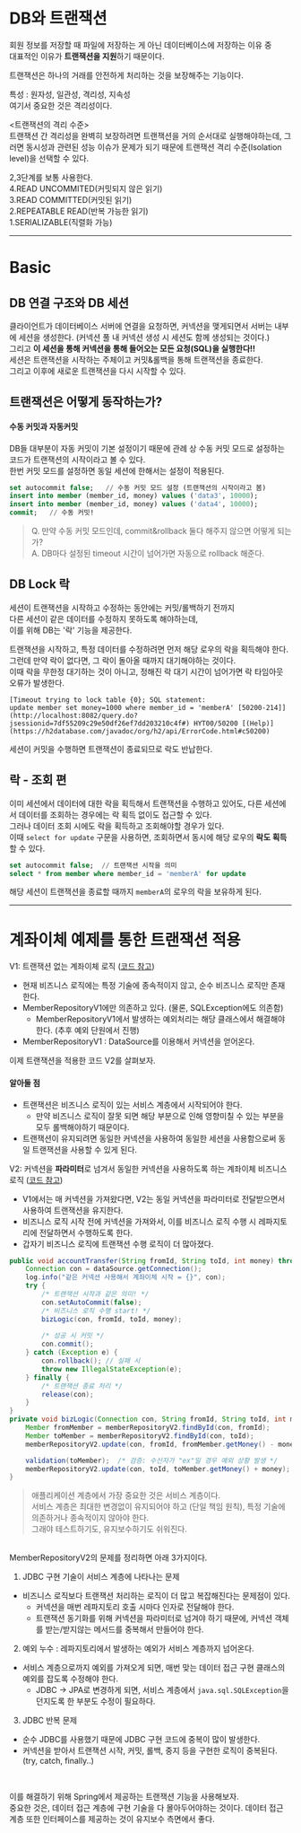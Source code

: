# DB와 트랜잭션
회원 정보를 저장할 때 파일에 저장하는 게 아닌 데이터베이스에 저장하는 이유 중<br>
대표적인 이유가 **트랜잭션을 지원**하기 때문이다.

트랜잭션은 하나의 거래를 안전하게 처리하는 것을 보장해주는 기능이다.

특성 : 원자성, 일관성, 격리성, 지속성<br>
여기서 중요한 것은 격리성이다.

<트랜잭션의 격리 수준><br>
트랜잭션 간 격리성을 완벽히 보장하려면 트랜잭션을 거의 순서대로 실행해야하는데, 그러면 동시성과 관련된 성능 이슈가 문제가 되기 때문에 트랜잭션 격리 수준(Isolation level)을 선택할 수 있다.

2,3단계를 보통 사용한다.<br>
4.READ UNCOMMITED(커밋되지 않은 읽기)<br>
3.READ COMMITTED(커밋된 읽기)<br>
2.REPEATABLE READ(반복 가능한 읽기)<br>
1.SERIALIZABLE(직렬화 가능)

---

# Basic
## DB 연결 구조와 DB 세션

클라이언트가 데이터베이스 서버에 연결을 요청하면, 커넥션을 맺게되면서 서버는 내부에 세션을 생성한다. (커넥션 풀 내 커넥션 생성 시 세션도 함께 생성되는 것이다.)<br>
그리고 **이 세션을 통해 커넥션을 통해 들어오는 모든 요청(SQL)을 실행한다!!**
<br>
세션은 트랜잭션을 시작하는 주체이고 커밋&롤백을 통해 트랜잭션을 종료한다.<br>
그리고 이후에 새로운 트랜잭션을 다시 시작할 수 있다.

## 트랜잭션은 어떻게 동작하는가?

#### 수동 커밋과 자동커밋
DB들 대부분이 자동 커밋이 기본 설정이기 때문에 관례 상 수동 커밋 모드로 설정하는 코드가 트랜잭션의 시작이라고 볼 수 있다.<br>
한번 커밋 모드를 설정하면 동일 세션에 한해서는 설정이 적용된다.

```sql
set autocommit false;   // 수동 커밋 모드 설정 (트랜잭션의 시작이라고 봄)
insert into member (member_id, money) values ('data3', 10000);
insert into member (member_id, money) values ('data4', 10000);
commit;   // 수동 커밋!
```

> Q. 만약 수동 커밋 모드인데, commit&rollback 둘다 해주지 않으면 어떻게 되는가?<br>
> A. DB마다 설정된 timeout 시간이 넘어가면 자동으로 rollback 해준다.


## DB Lock 락
세션이 트랜잭션을 시작하고 수정하는 동안에는 커밋/롤백하기 전까지<br>
다른 세션이 같은 데이터를 수정하지 못하도록 해야하는데, <br>
이를 위해 DB는 '락' 기능을 제공한다.

트랜잭션을 시작하고, 특정 데이터를 수정하려면 먼저 해당 로우의 락을 획득해야 한다.<br>
그런데 만약 락이 없다면, 그 락이 돌아올 때까지 대기해야하는 것이다.<br>
이때 락을 무한정 대기하는 것이 아니고, 정해진 락 대기 시간이 넘어가면 락 타임아웃 오류가 발생한다.
```
[Timeout trying to lock table {0}; SQL statement:  
update member set money=1000 where member_id = 'memberA' [50200-214]](http://localhost:8082/query.do?jsessionid=7df55209c29e50df26ef7dd203210c4f#) HYT00/50200 [(Help)](https://h2database.com/javadoc/org/h2/api/ErrorCode.html#c50200)
```

세션이 커밋을 수행하면 트랜잭션이 종료되므로 락도 반납한다.


## 락 - 조회 편
이미 세션에서 데이터에 대한 락을 획득해서 트랜잭션을 수행하고 있어도, 다른 세션에서 데이터를 조회하는 경우에는 락 획득 없이도 접근할 수 있다.<br>
그러나 데이터 조회 시에도 락을 획득하고 조회해야할 경우가 있다.<br>
이때 `select for update` 구문을 사용하면, 조회하면서 동시에 해당 로우의 **락도 획득**할 수 있다.

```sql
set autocommit false;  // 트랜잭션 시작을 의미
select * from member where member_id = 'memberA' for update
```
해당 세션이 트랜잭션을 종료할 때까지 `memberA`의 로우의 락을 보유하게 된다.

---
# 계좌이체 예제를 통한 트랜잭션 적용
V1: 트랜잭션 없는 계좌이체 로직 ([코드 참고](https://github.com/BananMoon/Spring_Study/blob/main/Spring-DB/jdbc/src/main/java/springdb1/jdbc/service/MemberServiceV1.java))<br>
- 현재 비즈니스 로직에는 특정 기술에 종속적이지 않고, 순수 비즈니스 로직만 존재한다.
- MemberRepositoryV1에만 의존하고 있다. (물론, SQLException에도 의존함)
	- MemberRepositoryV1에서 발생하는 예외처리는 해당 클래스에서 해결해야 한다. (추후 예외 단원에서 진행)
- MemberRepositoryV1 : DataSource를 이용해서 커넥션을 얻어온다.

이제 트랜잭션을 적용한 코드 V2를 살펴보자.<br>
#### 알아둘 점
- 트랜잭션은 비즈니스 로직이 있는 서비스 계층에서 시작되어야 한다.
	- 만약 비즈니스 로직이 잘못 되면 해당 부분으로 인해 영향미칠 수 있는 부분을 모두 롤백해야하기 때문이다.
- 트랜잭션이 유지되려면 동일한 커넥션을 사용하여 동일한 세션을 사용함으로써 동일 트랜잭션을 사용할 수 있게 된다.<br>

V2: 커넥션을 **파라미터**로 넘겨서 동일한 커넥션을 사용하도록 하는 계좌이체 비즈니스 로직 ([코드 참고](https://github.com/BananMoon/Spring_Study/blob/main/Spring-DB/jdbc/src/main/java/springdb1/jdbc/repository/MemberRepositoryV2.java))
- V1에서는 매 커넥션을 가져왔다면, V2는 동일 커넥션을 파라미터로 전달받으면서 사용하여 트랜잭션을 유지한다.
- 비즈니스 로직 시작 전에 커넥션을 가져와서, 이를 비즈니스 로직 수행 시 레파지토리에 전달하면서 수행하도록 한다.
- 갑자기 비즈니스 로직에 트랜잭션 수행 로직이 더 많아졌다.
```java
public void accountTransfer(String fromId, String toId, int money) throws SQLException {  
    Connection con = dataSource.getConnection();  
    log.info("같은 커넥션 사용해서 계좌이체 시작 = {}", con);  
    try {  
        /* 트랜잭션 시작과 같은 의미! */  
        con.setAutoCommit(false);  
        /* 비즈니스 로직 수행 start! */  
        bizLogic(con, fromId, toId, money);  
  
        /* 성공 시 커밋 */  
        con.commit();  
    } catch (Exception e) {  
        con.rollback(); // 실패 시  
        throw new IllegalStateException(e);  
    } finally {  
        /* 트랜잭션 종료 처리 */  
        release(con);  
    }  
}
private void bizLogic(Connection con, String fromId, String toId, int money) throws SQLException {
    Member fromMember = memberRepositoryV2.findById(con, fromId);
    Member toMember = memberRepositoryV2.findById(con, toId);
    memberRepositoryV2.update(con, fromId, fromMember.getMoney() - money);

    validation(toMember);  /* 검증: 수신자가 "ex"일 경우 예외 상황 발생 */
    memberRepositoryV2.update(con, toId, toMember.getMoney() + money);
}
```

> 애플리케이션 계층에서 가장 중요한 것은 서비스 계층이다.<br>서비스 계층은 최대한 변경없이 유지되어야 하고 (단일 책임 원칙), 특정 기술에 의존하거나 종속적이지 않아야 한다.<br>그래야 테스트하기도, 유지보수하기도 쉬워진다.

<br>
MemberRepositoryV2의 문제를 정리하면 아래 3가지이다.

1. JDBC 구현 기술이 서비스 계층에 나타나는 문제
- 비즈니스 로직보다 트랜잭션 처리하는 로직이 더 많고 복잡해진다는 문제점이 있다.
  - 커넥션을 매번 레파지토리 호출 시마다 인자로 전달해야 한다.
  - 트랜잭션 동기화를 위해 커넥션을 파라미터로 넘겨야 하기 때문에, 커넥션 객체를 받는/받지않는 메서드를 중복해서 만들어야 한다.

2. 예외 누수 : 레파지토리에서 발생하는 예외가 서비스 계층까지 넘어온다.
- 서비스 계층으로까지 예외를 가져오게 되면, 매번 맞는 데이터 접근 구현 클래스의 예외를 잡도록 수정해야 한다.
	- JDBC -> JPA로 변경하게 되면, 서비스 계층에서 `java.sql.SQLException`을 던지도록 한 부분도 수정이 필요하다.
3. JDBC 반복 문제
- 순수 JDBC를 사용했기 때문에 JDBC 구현 코드에 중복이 많이 발생한다.
- 커넥션을 받아서 트랜잭션 시작, 커밋, 롤백, 중지 등을 구현한 로직이 중복된다. (try, catch, finally..)
<br>

이를 해결하기 위해 Spring에서 제공하는 트랜잭션 기능을 사용해보자.<br>
중요한 것은, 데이터 접근 계층에 구현 기술을 다 몰아두어야하는 것이다. 데이터 접근 계층 또한 인터페이스를 제공하는 것이 유지보수 측면에서 좋다.
